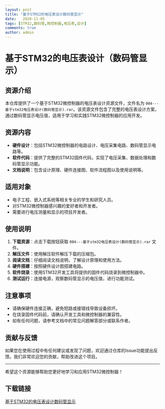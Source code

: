 ```yaml
---
layout: post
title: "基于STM32的电压表设计数码管显示"
date:   2020-11-05
tags: [STM32,数码管,微控制器,电压表,设计]
comments: true
author: admin
---
```

# 基于STM32的电压表设计（数码管显示）

## 资源介绍

本仓库提供了一个基于STM32微控制器的电压表设计资源文件，文件名为 `004---基于stm32电压表设计(数码管显示).rar`。该资源文件包含了完整的电压表设计方案，通过数码管显示电压值，适用于学习和实践STM32微控制器的应用开发。

## 资源内容

- **硬件设计**：包括STM32微控制器的电路设计、电压采集电路、数码管显示电路等。
- **软件代码**：提供了完整的STM32固件代码，实现了电压采集、数据处理和数码管显示功能。
- **文档说明**：包含设计原理、硬件连接图、软件流程图以及使用说明等。

## 适用对象

- 电子工程、嵌入式系统等相关专业的学生和研究人员。
- 对STM32微控制器感兴趣的爱好者和开发者。
- 需要进行电压测量和显示的项目开发者。

## 使用说明

1. **下载资源**：点击下载按钮获取 `004---基于stm32电压表设计(数码管显示).rar` 文件。
2. **解压文件**：使用解压软件解压下载的压缩包。
3. **阅读文档**：仔细阅读文档说明，了解设计原理和使用方法。
4. **硬件搭建**：按照硬件设计图搭建电路。
5. **软件烧录**：使用STM32开发工具将提供的固件代码烧录到微控制器中。
6. **测试运行**：连接电源，观察数码管显示的电压值，进行功能测试。

## 注意事项

- 请确保硬件连接正确，避免短路或接错线导致设备损坏。
- 在烧录固件代码前，请确认开发工具和微控制器的兼容性。
- 如有任何问题，请参考文档中的常见问题解答部分或联系作者。

## 贡献与反馈

如果您在使用过程中有任何建议或发现了问题，欢迎通过仓库的Issue功能提出反馈。我们非常欢迎您的贡献，帮助改进这个项目。

---

希望这个资源能够帮助您更好地学习和应用STM32微控制器！

## 下载链接

[基于STM32的电压表设计数码管显示](https://pan.quark.cn/s/d5620f88b45a)